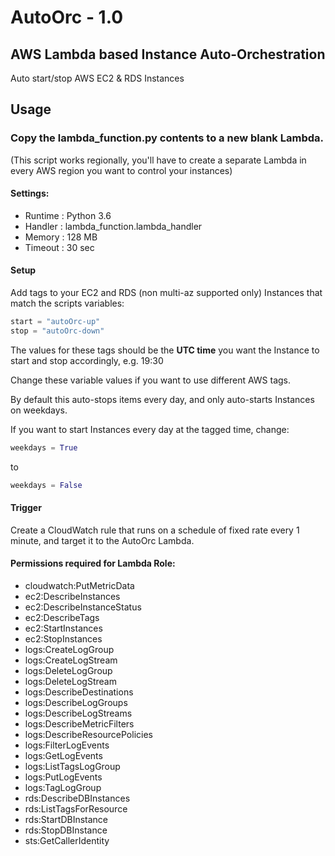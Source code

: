 # AutoOrc - 1.0
## AWS Lambda based Instance Auto-Orchestration
Auto start/stop AWS EC2 &amp; RDS Instances

## Usage
### Copy the lambda_function.py contents to a new blank Lambda.
(This script works regionally, you'll have to create a separate Lambda in every AWS region you want to control your instances)
#### Settings:
* Runtime : Python 3.6
* Handler : lambda_function.lambda_handler
* Memory : 128 MB
* Timeout : 30 sec

#### Setup


Add tags to your EC2 and RDS (non multi-az supported only) Instances that match the scripts variables:
```python
start = "autoOrc-up"
stop = "autoOrc-down"
```
The values for these tags should be the **UTC time** you want the Instance to start and stop accordingly, e.g. 19:30

Change these variable values if you want to use different AWS tags.

By default this auto-stops items every day, and only auto-starts Instances on weekdays. 

If you want to start Instances every day at the tagged time, change:
```python
weekdays = True
```
to
```python
weekdays = False
```

#### Trigger
Create a CloudWatch rule that runs on a schedule of fixed rate every 1 minute, and target it to the AutoOrc Lambda.

#### Permissions required for Lambda Role:
* cloudwatch:PutMetricData
* ec2:DescribeInstances
* ec2:DescribeInstanceStatus
* ec2:DescribeTags
* ec2:StartInstances
* ec2:StopInstances
* logs:CreateLogGroup
* logs:CreateLogStream
* logs:DeleteLogGroup
* logs:DeleteLogStream
* logs:DescribeDestinations
* logs:DescribeLogGroups
* logs:DescribeLogStreams
* logs:DescribeMetricFilters
* logs:DescribeResourcePolicies
* logs:FilterLogEvents
* logs:GetLogEvents
* logs:ListTagsLogGroup
* logs:PutLogEvents
* logs:TagLogGroup
* rds:DescribeDBInstances
* rds:ListTagsForResource
* rds:StartDBInstance
* rds:StopDBInstance
* sts:GetCallerIdentity

